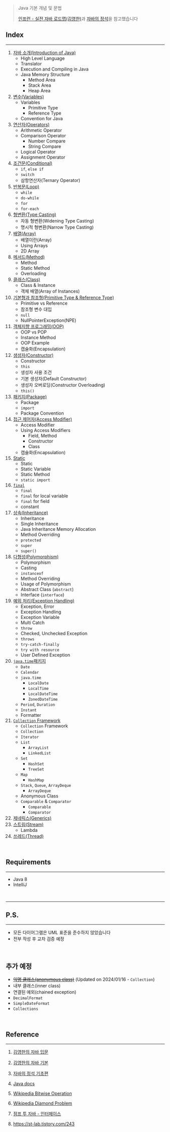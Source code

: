 > Java 기본 개념 및 문법
>
> [인프런 - 실전 자바 로드맵(김영한)](https://www.inflearn.com/roadmaps/744)과 [자바의 정석](https://www.youtube.com/watch?v=QcXLiwZPnJQ&list=PLW2UjW795-f6xWA2_MUhEVgPauhGl3xIp&index=135)을 참고했습니다

## Index

---

1. [자바 소개(Introduction of Java)](https://github.com/seungki1011/Data-Engineering/blob/main/java/notes/(1)%20StartingJava.md)
   * High Level Language
   * Translator
   * Execution and Compiling in Java
   * Java Memory Structure
     * Method Area
     * Stack Area
     * Heap Area
2. [변수(Variables)](https://github.com/seungki1011/Data-Engineering/blob/main/java/notes/(2)%20Variables.md)
   * Variables
     * Primitive Type
     * Reference Type
   * Convention for Java
3. [연산자(Operators)](https://github.com/seungki1011/Data-Engineering/blob/main/java/notes/(3)%20Operators.md)
   * Arithmetic Operator
   * Comparison Operator
     * Number Compare
     * String Compare
   * Logical Operator
   * Assignment Operator
4. [조건문(Conditional)](https://github.com/seungki1011/Data-Engineering/blob/main/java/notes/(4)%20Conditional.md)
   * ```if```, ```else if```
   * ```switch```
   * 삼항연산자(Ternary Operator)
5. [반복문(Loop)](https://github.com/seungki1011/Data-Engineering/blob/main/java/notes/(5)%20Loop.md)
   * ```while```
   * ```do-while```
   * ```for```
   * ```for-each```
6. [형변환(Type Casting)](https://github.com/seungki1011/Data-Engineering/blob/main/java/notes/(6)%20Typecasting.md)
   * 자동 형변환(Widening Type Casting)
   * 명시적 형변환(Narrow Type Casting)
7. [배열(Array)](https://github.com/seungki1011/Data-Engineering/blob/main/java/notes/(7)%20Array.md)
   * 배열이란(Array)
   * Using Arrays
   * 2D Array
8. [메서드(Method)](https://github.com/seungki1011/Data-Engineering/blob/main/java/notes/(8)%20Method.md)
   * Method
   * Static Method
   * Overloading
9. [클래스(Class)](https://github.com/seungki1011/Data-Engineering/blob/main/java/notes/(9)%20Class.md)
   * Class & Instance
   * 객체 배열(Array of Instances)
10. [기본형과 참조형(Primitive Type & Reference Type)](https://github.com/seungki1011/Data-Engineering/blob/main/java/notes/(10)%20Reference%20Type.md)
    * Primitive vs Reference
    * 참조형 변수 대입
    * ```null```
    * NullPointerException(NPE)
11. [객체지향 프로그래밍(OOP)](https://github.com/seungki1011/Data-Engineering/blob/main/java/notes/(11)%20OOP.md)
    * OOP vs POP
    * Instance Method
    * OOP Example
    * 캡슐화(Encapsulation)
12. [생성자(Constructor)](https://github.com/seungki1011/Data-Engineering/blob/main/java/notes/(12)%20Constructor.md)
    * Constructor
    * ```this```
    * 생성자 사용 조건
    * 기본 생성자(Default Constructor)
    * 생성자 오버로딩(Constructor Overloading)
    * ```this()```
13. [패키지(Package)](https://github.com/seungki1011/Data-Engineering/blob/main/java/notes/(13)%20Package.md)
    * Package
    * ```import```
    * Package Convention
14. [접근 제어자(Access Modifier)](https://github.com/seungki1011/Data-Engineering/blob/main/java/notes/(14)%20Access%20Modifier.md)
    * Access Modifier
    * Using Access Modifiers
      * Field, Method
      * Constructor
      * Class
    * 캡슐화(Encapsulation)
15. [Static](https://github.com/seungki1011/Data-Engineering/blob/main/java/notes/(15)%20Static.md)
    * Static
    * Static Variable
    * Static Method
    * ```static import```
16. [```final```](https://github.com/seungki1011/Data-Engineering/blob/main/java/notes/(16)%20Constant.md)
    * ```final```
    * ```final``` for local variable
    * ```final``` for field
    * constant
17. [상속(Inheritance)](https://github.com/seungki1011/Data-Engineering/blob/main/java/notes/(17)%20Inheritance.md)
    * Inheritance
    * Single Inheritance
    * Java Inheritance Memory Allocation
    * Method Overriding
    * ```protected```
    * ```super```
    * ```super()```
18. [다형성(Polymorphism)](https://github.com/seungki1011/Data-Engineering/blob/main/java/notes/(18)%20Polymorphism.md)
    * Polymorphism
    * Casting
    * ```instanceof```
    * Method Overriding
    * Usage of Polymorphism
    * Abstract Class (```abstract```)
    * Interface (```interface```)
20. [예외 처리(Exception Handling)](https://github.com/seungki1011/Data-Engineering/blob/main/java/notes/(20)%20Exception.md)
    * Exception, Error
    * Exception Handling
    * Exception Variable
    * Multi Catch
    * ```throw```
    * Checked, Unchecked Exception
    * ```throws```
    * ```try-catch-finally```
    * ```try with resource```
    * User Defined Exception
21. [```java.time```패키지](https://github.com/seungki1011/Data-Engineering/blob/main/java/notes/(21)%20Date%26Time.md)
    * ```Date```
    * ```Calendar```
    * ```java.time```
      * ```LocalDate```
      * ```LocalTime```
      * ```LocalDateTime```
      * ```ZonedDateTime```
    * ```Period```, ```Duration```
    * ```Instant```
    * Formatter
22. [```Collection``` Framework](https://github.com/seungki1011/Data-Engineering/blob/main/java/notes/(22)%20Collection.md)
    * ```Collection``` Framework
    * ```Collection```
    * ```Iterator```
    * ```List```
      * ```ArrayList```
      * ```LinkedList```
    * ```Set```
      * ```HashSet```
      * ```TreeSet```
    * ```Map```
      * ```HashMap```
    * ```Stack```, ```Queue```, ```ArrayDeque```
      * ```ArrayDeque```
    * Anonymous Class
    * ```Comparable``` & ```Comparator```
      * ```Comparable```
      * ```Comparator```
23. [제네릭스(Generics)]()
24. [스트림(Stream)]()
    * Lambda
25. [쓰레드(Thread)]()



<br>

## Requirements

---

* Java 8
* IntelliJ

<br>

---

## P.S.

---

* 모든 다이어그램은 UML 표준을 준수하지 않았습니다
* 전부 작성 후 교차 검증 예정

<br>

## 추가 예정

* [~~익명 클래스(anonymous class)~~](https://github.com/seungki1011/Data-Engineering/blob/main/java/notes/(22)%20Collection.md#8-anonymous-class) (Updated on 2024/01/16 - ```Collection```)
* 내부 클래스(inner class)
* 연결된 예외(chained exception)
* ```DecimalFormat```
* ```SimpleDateFormat```
* ```Collections```

<br>

## Reference

---

1. [김영한의 자바 입문](https://www.inflearn.com/course/%EA%B9%80%EC%98%81%ED%95%9C%EC%9D%98-%EC%9E%90%EB%B0%94-%EC%9E%85%EB%AC%B8)

2. [김영한의 자바 기본](https://www.inflearn.com/course/%EA%B9%80%EC%98%81%ED%95%9C%EC%9D%98-%EC%8B%A4%EC%A0%84-%EC%9E%90%EB%B0%94-%EA%B8%B0%EB%B3%B8%ED%8E%B8/dashboard)

3. [자바의 정석 기초편](https://www.youtube.com/user/MasterNKS)

4. [Java docs](https://docs.oracle.com/javase/8/docs/api/overview-summary.html)

5. [Wikipedia Bitwise Operation](https://en.wikipedia.org/wiki/Bitwise_operation)

6. [Wikipedia Diamond Problem](https://en.wikipedia.org/wiki/Multiple_inheritance#The_diamond_problem)

7. [점프 투 자바 - 인터페이스](https://wikidocs.net/217)

27. https://st-lab.tistory.com/243

    
